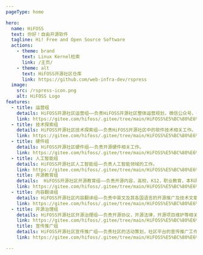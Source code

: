 ```yaml
---
pageType: home

hero:
  name: HiFOSS
  text: 你好！自由开源软件
  tagline: Hi! Free and Open Source Software
  actions:
    - theme: brand
      text: Linux Kernel检索
      link: /主页/
    - theme: alt
      text: HiFOSS开源社区仓库
      link: https://github.com/web-infra-dev/rspress
  image:
    src: /rspress-icon.png
    alt: HiFOSS Logo
features:
  - title: 运营组
    details: HiFOSS开源社区运营组——负责HiFOSS开源社区整体运营规划，微信公众号，视频号，抖音，B站平台运营。
    link: https://gitee.com/hifoss/.gitee/tree/main/HiFOSS%E5%BC%80%E6%BA%90%E7%A4%BE%E5%8C%BA%E2%80%94%E8%BF%90%E8%90%A5%E7%BB%84/%E8%BF%90%E8%90%A5%E7%BB%84%E4%BB%93%E5%BA%93
  - title: 技术探索组
    details: HiFOSS开源社区技术探索组——负责HiFOSS开源社区中的软件技术相关工作。
    link: https://gitee.com/hifoss/.gitee/tree/main/HiFOSS%E5%BC%80%E6%BA%90%E7%A4%BE%E5%8C%BA%E2%80%94%E6%8A%80%E6%9C%AF%E6%8E%A2%E7%B4%A2%E7%BB%84
  - title: 硬件组
    details: HiFOSS开源社区硬件组——负责开源硬件相关工作。
    link: https://gitee.com/hifoss/.gitee/tree/main/HiFOSS%E5%BC%80%E6%BA%90%E7%A4%BE%E5%8C%BA-%E7%A1%AC%E4%BB%B6%E7%BB%84
  - title: 人工智能组
    details: HiFOSS开源社区人工智能组——负责人工智能领域的工作。
    link: https://gitee.com/hifoss/.gitee/tree/main/HiFOSS%E5%BC%80%E6%BA%90%E7%A4%BE%E5%8C%BA-%20%E4%BA%BA%E5%B7%A5%E6%99%BA%E8%83%BD%E7%BB%84
    title: 开源教育组
    details:  HiFOSS开源社区开源教育组——负责开源内容，高校，K12，职业教育，本科院校及以上学历的相关开源布道和开源技术推广。
    link: https://gitee.com/hifoss/.gitee/tree/main/HiFOSS%E5%BC%80%E6%BA%90%E7%A4%BE%E5%8C%BA-%E5%BC%80%E6%BA%90%E6%95%99%E8%82%B2%E7%BB%84
  - title: 内容翻译组
    details: HiFOSS开源社区内容翻译组——负责中英文及其各国语言的开源推广及技术文章整理及翻译工作。
    link: https://gitee.com/hifoss/.gitee/tree/main/HiFOSS%E5%BC%80%E6%BA%90%E7%A4%BE%E5%8C%BA-%E5%86%85%E5%AE%B9%E7%BF%BB%E8%AF%91%E7%BB%84
  - title: 开源治理组
    details: HiFOSS开源社区开源治理组——负责开源协议，开源法律，开源项目维护等相关工作。
    link: https://gitee.com/hifoss/.gitee/tree/main/HiFOSS%E5%BC%80%E6%BA%90%E7%A4%BE%E5%8C%BA-%E5%BC%80%E6%BA%90%E6%B2%BB%E7%90%86%E7%BB%84
    title: 宣传推广组
    details: HiFOSS开源社区宣传推广组——负责社区的活动策划，社区平台的宣传推广工作。
    link: https://gitee.com/hifoss/.gitee/tree/main/HiFOSS%E5%BC%80%E6%BA%90%E7%A4%BE%E5%8C%BA-%E5%AE%A3%E4%BC%A0%E6%8E%A8%E5%B9%BF%E7%BB%84

---
```

